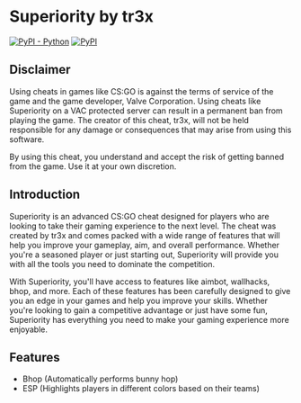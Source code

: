 # Superiority by tr3x

[![PyPI - Python](https://img.shields.io/pypi/pyversions/iconsdk?logo=pypi)](https://pypi.org/project/iconsdk)
[![PyPI](https://img.myrandomwebs.com/pypi/v/nine.svg)]()


## Disclaimer

Using cheats in games like CS:GO is against the terms of service of the game and the game developer, Valve Corporation. Using cheats like Superiority on a VAC protected server can result in a permanent ban from playing the game. The creator of this cheat, tr3x, will not be held responsible for any damage or consequences that may arise from using this software.

By using this cheat, you understand and accept the risk of getting banned from the game. Use it at your own discretion.

## Introduction

Superiority is an advanced CS:GO cheat designed for players who are looking to take their gaming experience to the next level. The cheat was created by tr3x and comes packed with a wide range of features that will help you improve your gameplay, aim, and overall performance. Whether you're a seasoned player or just starting out, Superiority will provide you with all the tools you need to dominate the competition.

With Superiority, you'll have access to features like aimbot, wallhacks, bhop, and more. Each of these features has been carefully designed to give you an edge in your games and help you improve your skills. Whether you're looking to gain a competitive advantage or just have some fun, Superiority has everything you need to make your gaming experience more enjoyable.

## Features

- Bhop (Automatically performs bunny hop)
- ESP (Highlights players in different colors based on their teams)


